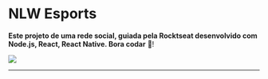 # NLW Esports

**Este projeto de uma rede social, guiada pela Rocktseat desenvolvido com Node.js, React, React Native. Bora codar** 🚀!

<img src="./assets/Anuncio.png.png">

--- 
